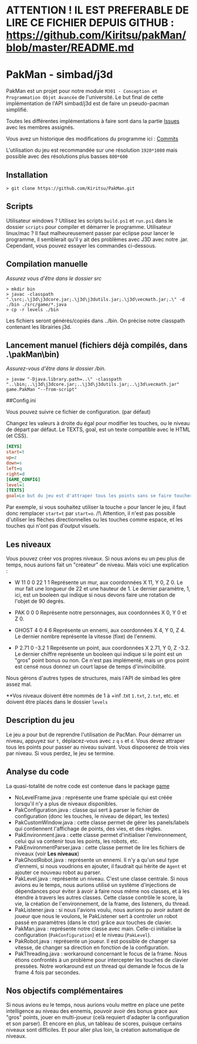 # ATTENTION ! IL EST PREFERABLE DE LIRE CE FICHIER DEPUIS GITHUB : https://github.com/Kiritsu/pakMan/blob/master/README.md

# PakMan - simbad/j3d

PakMan est un projet pour notre module `M301 - Conception et Programmation Objet Avancée` de l'université. Le but final de cette implémentation de l'API simbad/j3d est de faire un pseudo-pacman simplifié.

Toutes les différentes implémentations à faire sont dans la partie [Issues](https://github.com/Kiritsu/PakMan/issues) avec les membres assignés.

Vous avez un historique des modifications du programme ici : [Commits](https://github.com/Kiritsu/pakMan/commits/master)

L'utilisation du jeu est recommandée sur une résolution `1920*1080` mais possible avec des résolutions plus basses `800*600`

## Installation

```
> git clone https://github.com/Kiritsu/PakMan.git
```

## Scripts 

Utilisateur windows ? Utilisez les scripts `build.ps1` et `run.ps1` dans le dossier `scripts` pour compiler et démarrer le programme.
Utilisateur linux/mac ? Il faut malheureusement passer par eclipse pour lancer le programme, il semblerait qu'il y ait des problèmes avec J3D avec notre .jar. Cependant, vous pouvez essayer les commandes ci-dessous.

## Compilation manuelle

*Assurez vous d'être dans le dossier src*

```
> mkdir bin
> javac -classpath ".\src;.\j3d\j3dcore.jar;.\j3d\j3dutils.jar;.\j3d\vecmath.jar;.\" -d ./bin ./src/game/*.java
> cp -r levels ./bin
```

Les fichiers seront générés/copiés dans ../bin. On précise notre classpath contenant les librairies j3d.

## Lancement manuel (fichiers déjà compilés, dans .\pakMan\bin)

*Assurez-vous d'être dans le dossier /bin.*

```
> javaw "-Djava.library.path=..\" -classpath "..\bin;..\j3d\j3dcore.jar;..\j3d\j3dutils.jar;..\j3d\vecmath.jar" game.PakMan "--from-script"
```

##Config.ini

Vous pouvez suivre ce fichier de configuration. (par défaut)

Changez les valeurs à droite du égal pour modifier les touches, ou le niveau de départ par défaut. Le TEXTS, goal, est un texte compatible avec le HTML (et CSS).

```ini
[KEYS]
start=t
up=z
down=s
left=q
right=d
[GAME_CONFIG]
level=1
[TEXTS]
goal=Le but du jeu est d'attraper tous les points sans se faire toucher par les robots ennemis.<br/><br/>Vous disposez de trois vies par niveau. Lorsque vous perdez vos trois vies, le jeu se ferme.<br/>Vous perdez une vie lorsque vous provoquez une collision avec un ennemi.<br/>À ce moment là, vous êtes retéléportés au point de départ. Le robot aussi.<br/>Les robots peuvent avoir des vitesses différentes et sont représentés en blanc.<br/><br/><br/>Le jeu a été réalisé par Allan, Gauthier et Rémi.<br/><br/>
```

Par exemple, si vous souhaitez utiliser la touche `o` pour lancer le jeu, il faut donc remplacer `start=t` par `start=o`. /!\ Attention, il n'est pas possible d'utiliser les flèches directionnelles ou les touches comme espace, et les touches qui n'ont pas d'output visuels.

## Les niveaux

Vous pouvez créer vos propres niveaux. Si nous avions eu un peu plus de temps, nous aurions fait un "créateur" de niveau. Mais voici une explication :

* W 11 0 0 22 1 1
Représente un mur, aux coordonnées X 11, Y 0, Z 0. Le mur fait une longueur de 22 et une hauteur de 1. Le dernier paramètre, 1, ici, est un booleen qui indique si nous devons faire une rotation de l'objet de 90 degrés.

* PAK 0 0 0
Représente notre personnages, aux coordonnées X 0, Y 0 et Z 0.

* GHOST 4 0 4 6
Représente un ennemi, aux coordonnées X 4, Y 0, Z 4. Le dernier nombre représente la vitesse (fixe) de l'ennemi.

* P 2.71 0 -3.2 1
Représente un point, aux coordonnées X 2.71, Y 0, Z -3.2. Le dernier chiffre représente un booleen qui indique si le point est un "gros" point bonus ou non. Ce n'est pas implémenté, mais un gros point est censé nous donnez un court lapse de temps d'invincibilité.

Nous gérons d'autres types de structures, mais l'API de simbad les gère assez mal.

**Vos niveaux doivent être nommés de 1 à +inf .txt `1.txt`, `2.txt`, etc. et doivent être placés dans le dossier `levels`

## Description du jeu

Le jeu a pour but de reprendre l'utilisation de PacMan. Pour démarrer un niveau, appuyez sur `t`, déplacez-vous avec `z` `q` `s` et `d`. Vous devez attraper tous les points pour passer au niveau suivant. Vous disposerez de trois vies par niveau. Si vous perdez, le jeu se termine.

## Analyse du code

La quasi-totalité de notre code est contenue dans le package [game](https://github.com/Kiritsu/pakMan/tree/master/src/game)

* NoLevelFrame.java : représente une frame spéciale qui est créée lorsqu'il n'y a plus de niveaux disponibles.
* PakConfiguration.java : classe qui sert à parser le fichier de configuration (donc les touches, le niveau de départ, les textes)
* PakCustomWindow.java : cette classe permet de gérer les panels/labels qui contiennent l'affichage de points, des vies, et des règles.
* PakEnvironment.java : cette classe permet d'initialiser l'environnement, celui qui va contenir tous les points, les robots, etc.
* PakEnvironmentParser.java : cette classe permet de lire les fichiers de niveaux (voir **Les niveaux**)
* PakGhostRobot.java : représente un ennemi. Il n'y a qu'un seul type d'ennemi, si nous voudrions en ajouter, il faudrait qui hérite de `Agent` et ajouter ce nouveau robot au parser.
* PakLevel.java : représente un niveau. C'est une classe centrale. Si nous avions eu le temps, nous aurions utilisé un système d'injections de dépendances pour éviter à avoir à faire nous même nos classes, et à les étendre à travers les autres classes. Cette classe contrôle le score, la vie, la création de l'environnement, de la frame, des listeners, du thread.
* PakListener.java : si nous l'avions voulu, nous aurions pu avoir autant de joueur que nous le voulons, le PakListener sert à controler un robot passé en paramètres (dans le ctor) grâce aux touches de clavier.
* PakMan.java : représente notre classe avec main. Celle-ci initialise la configuration (`PakConfiguration`) et le niveau (`PakLevel`).
* PakRobot.java : représente un joueur. Il est possible de changer sa vitesse, de changer sa direction en fonction de la configuration.
* PakThreading.java : workaround concernant le focus de la frame. Nous étions confrontés à un problème pour intercepter les touches de clavier pressées. Notre workaround est un thread qui demande le focus de la frame 4 fois par secondes.

## Nos objectifs complémentaires

Si nous avions eu le temps, nous aurions voulu mettre en place une petite intelligence au niveau des ennemis, pouvoir avoir des bonus grace aux "gros" points, jouer en multi-joueur (celà requiert d'adapter la configuration et son parser). Et encore en plus, un tableau de scores, puisque certains niveaux sont difficiles. Et pour aller plus loin, la création automatique de niveaux.
